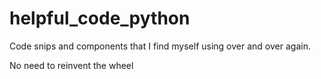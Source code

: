 # helpful_code_python

Code snips and components that I find myself using over and over again. 

No need to reinvent the wheel
